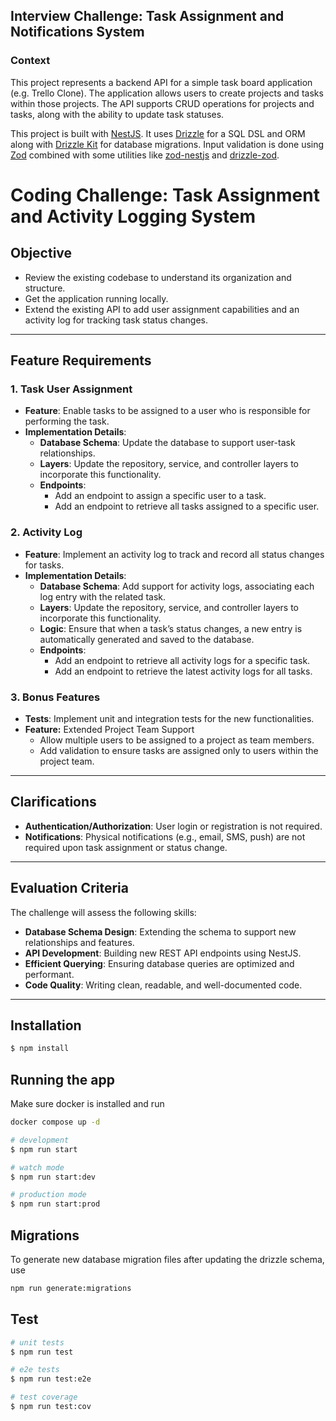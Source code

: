 ## Interview Challenge: Task Assignment and Notifications System

### Context
This project represents a backend API for a simple task board application (e.g. Trello Clone). The application 
allows users to create projects and tasks within those projects. The API supports CRUD operations for projects 
and tasks, along with the ability to update task statuses.

This project is built with [NestJS](https://nestjs.com/). It uses [Drizzle](https://orm.drizzle.team/) for a 
SQL DSL and ORM along with [Drizzle Kit](https://orm.drizzle.team/docs/kit-overview) for database migrations. 
Input validation is done using [Zod](https://zod.dev/) combined with some utilities 
like [zod-nestjs](https://www.npmjs.com/package/@anatine/zod-nestjs) 
and [drizzle-zod](https://orm.drizzle.team/docs/zod).

# Coding Challenge: Task Assignment and Activity Logging System

## Objective
- Review the existing codebase to understand its organization and structure.
- Get the application running locally.
- Extend the existing API to add user assignment capabilities and an activity log for tracking task status changes.

---

## Feature Requirements

### 1. Task User Assignment
- **Feature**: Enable tasks to be assigned to a user who is responsible for performing the task.
- **Implementation Details**:
    - **Database Schema**: Update the database to support user-task relationships.
    - **Layers**: Update the repository, service, and controller layers to incorporate this functionality.
    - **Endpoints**:
        - Add an endpoint to assign a specific user to a task.
        - Add an endpoint to retrieve all tasks assigned to a specific user.

### 2. Activity Log
- **Feature**: Implement an activity log to track and record all status changes for tasks.
- **Implementation Details**:
    - **Database Schema**: Add support for activity logs, associating each log entry with the related task.
    - **Layers**: Update the repository, service, and controller layers to incorporate this functionality.
    - **Logic**: Ensure that when a task’s status changes, a new entry is automatically generated and saved to the database.
    - **Endpoints**:
        - Add an endpoint to retrieve all activity logs for a specific task.
        - Add an endpoint to retrieve the latest activity logs for all tasks.

### 3. Bonus Features
- **Tests**: Implement unit and integration tests for the new functionalities.
- **Feature:** Extended Project Team Support
    - Allow multiple users to be assigned to a project as team members.
    - Add validation to ensure tasks are assigned only to users within the project team.

---

## Clarifications

- **Authentication/Authorization**: User login or registration is not required.
- **Notifications**: Physical notifications (e.g., email, SMS, push) are not required upon task assignment or status change.

---

## Evaluation Criteria

The challenge will assess the following skills:

- **Database Schema Design**: Extending the schema to support new relationships and features.
- **API Development**: Building new REST API endpoints using NestJS.
- **Efficient Querying**: Ensuring database queries are optimized and performant.
- **Code Quality**: Writing clean, readable, and well-documented code.

---

## Installation

```bash
$ npm install
```

## Running the app

Make sure docker is installed and run
```bash
docker compose up -d
```


```bash
# development
$ npm run start

# watch mode
$ npm run start:dev

# production mode
$ npm run start:prod
```
## Migrations
To generate new database migration files after updating the drizzle schema, use
```bash
npm run generate:migrations
```

## Test

```bash
# unit tests
$ npm run test

# e2e tests
$ npm run test:e2e

# test coverage
$ npm run test:cov
```
